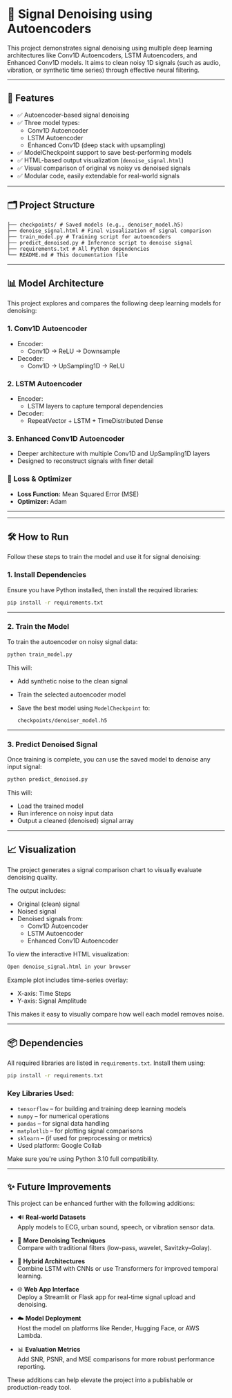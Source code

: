 # 🧠 Signal Denoising using Autoencoders

This project demonstrates signal denoising using multiple deep learning architectures like Conv1D Autoencoders, LSTM Autoencoders, and Enhanced Conv1D models. It aims to clean noisy 1D signals (such as audio, vibration, or synthetic time series) through effective neural filtering.

---

## 🚀 Features

- ✅ Autoencoder-based signal denoising
- ✅ Three model types:
  - Conv1D Autoencoder
  - LSTM Autoencoder
  - Enhanced Conv1D (deep stack with upsampling)
- ✅ ModelCheckpoint support to save best-performing models
- ✅ HTML-based output visualization (`denoise_signal.html`)
- ✅ Visual comparison of original vs noisy vs denoised signals
- ✅ Modular code, easily extendable for real-world signals

---

## 🗂️ Project Structure
```
├── checkpoints/ # Saved models (e.g., denoiser_model.h5)
├── denoise_signal.html # Final visualization of signal comparison
├── train_model.py # Training script for autoencoders
├── predict_denoised.py # Inference script to denoise signal
├── requirements.txt # All Python dependencies
└── README.md # This documentation file
```
---

## 📊 Model Architecture

This project explores and compares the following deep learning models for denoising:

### 1. Conv1D Autoencoder
- Encoder:
  - Conv1D → ReLU → Downsample
- Decoder:
  - Conv1D → UpSampling1D → ReLU

### 2. LSTM Autoencoder
- Encoder:
  - LSTM layers to capture temporal dependencies
- Decoder:
  - RepeatVector + LSTM + TimeDistributed Dense

### 3. Enhanced Conv1D Autoencoder
- Deeper architecture with multiple Conv1D and UpSampling1D layers
- Designed to reconstruct signals with finer detail

### 🔧 Loss & Optimizer
- **Loss Function:** Mean Squared Error (MSE)
- **Optimizer:** Adam
---

---

## 🛠 How to Run

Follow these steps to train the model and use it for signal denoising:

### 1. Install Dependencies

Ensure you have Python installed, then install the required libraries:

```bash
pip install -r requirements.txt
```

---

### 2. Train the Model

To train the autoencoder on noisy signal data:

```bash
python train_model.py
```

This will:
- Add synthetic noise to the clean signal
- Train the selected autoencoder model
- Save the best model using `ModelCheckpoint` to:

  ```
  checkpoints/denoiser_model.h5
  ```

---

### 3. Predict Denoised Signal

Once training is complete, you can use the saved model to denoise any input signal:

```bash
python predict_denoised.py
```

This will:
- Load the trained model
- Run inference on noisy input data
- Output a cleaned (denoised) signal array
---

## 📈 Visualization

The project generates a signal comparison chart to visually evaluate denoising quality.

The output includes:
- Original (clean) signal
- Noised signal
- Denoised signals from:
  - Conv1D Autoencoder
  - LSTM Autoencoder
  - Enhanced Conv1D Autoencoder

To view the interactive HTML visualization:

```bash
Open denoise_signal.html in your browser
```

Example plot includes time-series overlay:
- X-axis: Time Steps
- Y-axis: Signal Amplitude

This makes it easy to visually compare how well each model removes noise.

---

## 📦 Dependencies

All required libraries are listed in `requirements.txt`. Install them using:

```bash
pip install -r requirements.txt
```

### Key Libraries Used:
- `tensorflow` – for building and training deep learning models
- `numpy` – for numerical operations
- `pandas` – for signal data handling
- `matplotlib` – for plotting signal comparisons
- `sklearn` – (if used for preprocessing or metrics)
-  Used platform: Google Collab

Make sure you're using Python 3.10 full compatibility.

---

## ✨ Future Improvements

This project can be enhanced further with the following additions:

- 🔊 **Real-world Datasets**  
  Apply models to ECG, urban sound, speech, or vibration sensor data.

- 🧪 **More Denoising Techniques**  
  Compare with traditional filters (low-pass, wavelet, Savitzky–Golay).

- 🧠 **Hybrid Architectures**  
  Combine LSTM with CNNs or use Transformers for improved temporal learning.

- 🌐 **Web App Interface**  
  Deploy a Streamlit or Flask app for real-time signal upload and denoising.

- ☁️ **Model Deployment**  
  Host the model on platforms like Render, Hugging Face, or AWS Lambda.

- 📊 **Evaluation Metrics**  
  Add SNR, PSNR, and MSE comparisons for more robust performance reporting.

These additions can help elevate the project into a publishable or production-ready tool.
